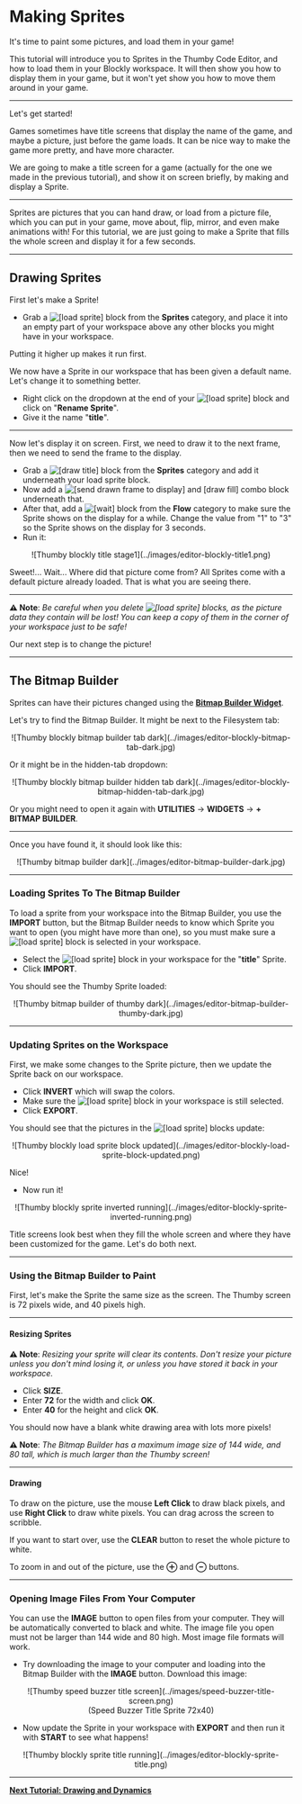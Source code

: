 # Making Sprites

It's time to paint some pictures, and load them in your game!

This tutorial will introduce you to Sprites in the Thumby Code Editor, and how to load them in your Blockly workspace. It will then show you how to display them in your game, but it won't yet show you how to move them around in your game.

---

Let's get started!

Games sometimes have title screens that display the name of the game, and maybe a picture, just before the game loads. It can be nice way to make the game more pretty, and have more character.

We are going to make a title screen for a game (actually for the one we made in the previous tutorial), and show it on screen briefly, by making and display a Sprite.

---

Sprites are pictures that you can hand draw, or load from a picture file, which you can put in your game, move about, flip, mirror, and even make animations with! For this tutorial, we are just going to make a Sprite that fills the whole screen and display it for a few seconds.

---

## Drawing Sprites

First let's make a Sprite!

* Grab a <img src="../../images/editor-blockly-sprite-block.png" alt="[load sprite]" style="height:2.4em"> block from the **Sprites** category, and place it into an empty part of your workspace above any other blocks you might have in your workspace.

Putting it higher up makes it run first.

We now have a Sprite in our workspace that has been given a default name. Let's change it to something better.

* Right click on the dropdown at the end of your <img src="../../images/editor-blockly-sprite-block.png" alt="[load sprite]" style="height:2.4em"> block and click on "**Rename Sprite**".
* Give it the name "**title**".

---

Now let's display it on screen. First, we need to draw it to the next frame, then we need to send the frame to the display.

* Grab a <img src="../../images/editor-blockly-draw-sprite-title-block.png" alt="[draw title]" style="height:2.0em"> block from the **Sprites** category and add it underneath your load sprite block.
* Now add a <img src="../../images/editor-blockly-send-drawn-combo-block.png" alt="[send drawn frame to display] and [draw fill]" style="height:2.8em"> combo block underneath that.
* After that, add a <img src="../../images/editor-blockly-wait-block.png" alt="[wait]" style="height:2.0em"> block from the **Flow** category to make sure the Sprite shows on the display for a while. Change the value from "1" to "3" so the Sprite shows on the display for 3 seconds.
* Run it:

<center>
![Thumby blockly title stage1](../images/editor-blockly-title1.png)
</center>

Sweet!... Wait... Where did that picture come from? All Sprites come with a default picture already loaded. That is what you are seeing there.

---

**⚠ Note**: *Be careful when you delete <img src="../../images/editor-blockly-sprite-block.png" alt="[load sprite]" style="height:2.4em"> blocks, as the picture data they contain will be lost! You can keep a copy of them in the corner of your workspace just to be safe!*

Our next step is to change the picture!

---

## The Bitmap Builder

Sprites can have their pictures changed using the [**Bitmap Builder Widget**](../../Code-Editor/Widget-panels/#bitmap-builder).

Let's try to find the Bitmap Builder. It might be next to the Filesystem tab:

<center>
![Thumby blockly bitmap builder tab dark](../images/editor-blockly-bitmap-tab-dark.jpg)
</center>

Or it might be in the hidden-tab dropdown:

<center>
![Thumby blockly bitmap builder hidden tab dark](../images/editor-blockly-bitmap-hidden-tab-dark.jpg)
</center>

Or you might need to open it again with **UTILITIES** -> **WIDGETS** -> **+ BITMAP BUILDER**.

---

Once you have found it, it should look like this:

<center>
![Thumby bitmap builder dark](../images/editor-bitmap-builder-dark.jpg)
</center>

---

### Loading Sprites To The Bitmap Builder

To load a sprite from your workspace into the Bitmap Builder, you use the **IMPORT** button, but the Bitmap Builder needs to know which Sprite you want to open (you might have more than one), so you must make sure a <img src="../../images/editor-blockly-sprite-block.png" alt="[load sprite]" style="height:2.4em"> block is selected in your workspace.

* Select the <img src="../../images/editor-blockly-sprite-block.png" alt="[load sprite]" style="height:2.4em"> block in your workspace for the "**title**" Sprite.
* Click **IMPORT**.

You should see the Thumby Sprite loaded:

<center>
![Thumby bitmap builder of thumby dark](../images/editor-bitmap-builder-thumby-dark.jpg)
</center>

---

### Updating Sprites on the Workspace

First, we make some changes to the Sprite picture, then we update the Sprite back on our workspace.

* Click **INVERT** which will swap the colors.
* Make sure the <img src="../../images/editor-blockly-sprite-block.png" alt="[load sprite]" style="height:2.4em"> block in your workspace is still selected.
* Click **EXPORT**.

You should see that the pictures in the <img src="../../images/editor-blockly-sprite-block.png" alt="[load sprite]" style="height:2.4em"> blocks update:

<center>
![Thumby blockly load sprite block updated](../images/editor-blockly-load-sprite-block-updated.png)
</center>

Nice!

* Now run it!

<center>
![Thumby blockly sprite inverted running](../images/editor-blockly-sprite-inverted-running.png)
</center>

Title screens look best when they fill the whole screen and where they have been customized for the game. Let's do both next.

---

### Using the Bitmap Builder to Paint

First, let's make the Sprite the same size as the screen. The Thumby screen is 72 pixels wide, and 40 pixels high.

---

#### Resizing Sprites

**⚠ Note**: *Resizing your sprite will clear its contents. Don't resize your picture unless you don't mind losing it, or unless you have stored it back in your workspace.*

* Click **SIZE**.
* Enter **72** for the width and click **OK**.
* Enter **40** for the height and click **OK**.

You should now have a blank white drawing area with lots more pixels!

**⚠ Note**: *The Bitmap Builder has a maximum image size of 144 wide, and 80 tall, which is much larger than the Thumby screen!*

---

#### Drawing

To draw on the picture, use the mouse **Left Click** to draw black pixels, and use **Right Click** to draw white pixels. You can drag across the screen to scribble.

If you want to start over, use the **CLEAR** button to reset the whole picture to white.

To zoom in and out of the picture, use the **⊕** and **⊖** buttons.

---

### Opening Image Files From Your Computer

You can use the **IMAGE** button to open files from your computer. They will be automatically converted to black and white. The image file you open must not be larger than 144 wide and 80 high. Most image file formats will work.

* Try downloading the image to your computer and loading into the Bitmap Builder with the **IMAGE** button. Download this image:
<center>
![Thumby speed buzzer title screen](../images/speed-buzzer-title-screen.png)
<br>(Speed Buzzer Title Sprite 72x40)
</center>

* Now update the Sprite in your workspace with **EXPORT** and then run it with **START** to see what happens!

<center>
![Thumby blockly sprite title running](../images/editor-blockly-sprite-title.png)
</center>

---

[**Next Tutorial: Drawing and Dynamics**](../Drawing-and-Dynamics/)
